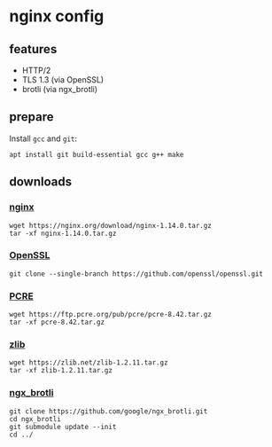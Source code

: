 # nginx config
## features
* HTTP/2
* TLS 1.3 (via OpenSSL)
* brotli (via ngx_brotli)

## prepare
Install `gcc` and `git`:
```
apt install git build-essential gcc g++ make
```
## downloads
### [nginx](https://nginx.org/)
```
wget https://nginx.org/download/nginx-1.14.0.tar.gz
tar -xf nginx-1.14.0.tar.gz
``` 
### [OpenSSL](https://www.openssl.org/)
```
git clone --single-branch https://github.com/openssl/openssl.git
```
### [PCRE](https://www.pcre.org/)
```
wget https://ftp.pcre.org/pub/pcre/pcre-8.42.tar.gz
tar -xf pcre-8.42.tar.gz
```
### [zlib](https://www.zlib.net/)
```
wget https://zlib.net/zlib-1.2.11.tar.gz
tar -xf zlib-1.2.11.tar.gz
```
### [ngx_brotli](https://github.com/google/ngx_brotli)
```
git clone https://github.com/google/ngx_brotli.git
cd ngx_brotli
git submodule update --init
cd ../
```